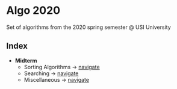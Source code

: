# Algo 2020

Set of algorithms from the 2020 spring semester @ USI University

## Index

- **Midterm**
  - Sorting Algorithms -> [navigate](https://github.com/edoriggio/algo2020/tree/master/midterm/sorting)
  - Searching -> [navigate](https://github.com/edoriggio/algo2020/tree/master/midterm/searching)
  - Miscellaneous -> [navigate](https://github.com/edoriggio/algo2020/tree/master/midterm/misc)
  